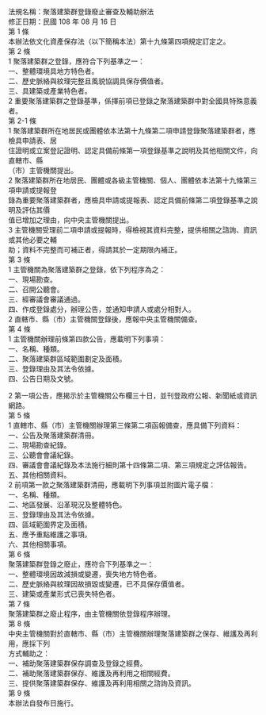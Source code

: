法規名稱：聚落建築群登錄廢止審查及輔助辦法  
修正日期：民國 108 年 08 月 16 日  
第 1 條  
本辦法依文化資產保存法（以下簡稱本法）第十九條第四項規定訂定之。  
第 2 條  
1 聚落建築群之登錄，應符合下列基準之一：  
一、整體環境具地方特色者。  
二、歷史脈絡與紋理完整且風貌協調具保存價值者。  
三、具建築或產業特色者。  
2 重要聚落建築群之登錄基準，係擇前項已登錄之聚落建築群中對全國具特殊意義者。  
第 2-1 條  
1 聚落建築群所在地居民或團體依本法第十九條第二項申請登錄聚落建築群者，應檢具申請表、居  
住證明或立案登記證明、認定具備前條第一項登錄基準之說明及其他相關文件，向直轄市、縣  
（市）主管機關提出。  
2 聚落建築群所在地居民、團體或各級主管機關、個人、團體依本法第十九條第三項申請或提報登  
錄為重要聚落建築群者，應檢具申請或提報表、認定具備前條第二項登錄基準之說明及評估其價  
值已增加之理由，向中央主管機關提出。  
3 主管機關受理前二項申請或提報時，得檢視其資料完整，提供相關之諮詢、資訊或其他必要之輔  
助；資料不完整而可補正者，得請其於一定期限內補正。  
第 3 條  
1 主管機關為聚落建築群之登錄，依下列程序為之：  
一、現場勘查。  
二、召開公聽會。  
三、經審議會審議通過。  
四、作成登錄處分，辦理公告，並通知申請人或處分相對人。  
2 直轄市、縣（市）主管機關登錄後，應報中央主管機關備查。  
第 4 條  
1 主管機關辦理前條第四款公告，應載明下列事項：  
一、名稱、種類。  
二、聚落建築群區域範圍劃定及面積。  
三、登錄理由及其法令依據。  
四、公告日期及文號。  


2 第一項公告，應揭示於主管機關公布欄三十日，並刊登政府公報、新聞紙或資訊網路。  
第 5 條  
1 直轄市、縣（市）主管機關辦理第三條第二項函報備查，應具備下列資料：  
一、公告及聚落建築群清冊。  
二、現場勘查紀錄。  
三、公聽會會議紀錄。  
四、審議會會議紀錄及本法施行細則第十四條第二項、第三項規定之評估報告。  
五、其他相關資料。  
2 前項第一款之聚落建築群清冊，應載明下列事項並附圖片電子檔：  
一、名稱、種類。  
二、地區發展、沿革現況及整體特色。  
三、登錄理由及其法令依據。  
四、區域範圍界定及面積。  
五、應予重點維護之事項。  
六、其他相關事項。  
第 6 條  
聚落建築群登錄之廢止，應符合下列基準之一：  
一、整體環境因故減損或變遷，喪失地方特色者。  
二、歷史脈絡與紋理因故損毀或變遷，已不具保存價值者。  
三、建築或產業形式已喪失特色者。  
第 7 條  
聚落建築群之廢止程序，由主管機關依登錄程序辦理。  
第 8 條  
中央主管機關對於直轄市、縣（市）主管機關辦理聚落建築群之保存、維護及再利用，應採下列  
方式輔助之：  
一、補助聚落建築群保存調查及登錄之經費。  
二、補助聚落建築群保存、維護及再利用之相關經費。  
三、提供聚落建築群保存、維護及再利用相關之諮詢及資訊。  
第 9 條  
本辦法自發布日施行。  


